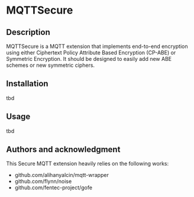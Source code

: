 # MQTTSecure

## Description
MQTTSecure is a MQTT extension that implements end-to-end encryption using either Ciphertext Policy Attribute Based Encryption (CP-ABE) or Symmetric Encryption.
It should be designed to easily add new ABE schemes or new symmetric ciphers.  


## Installation
tbd

## Usage
tbd

## Authors and acknowledgment
This Secure MQTT extension heavily relies on the following works:
- github.com/alihanyalcin/mqtt-wrapper
- github.com/flynn/noise
- github.com/fentec-project/gofe